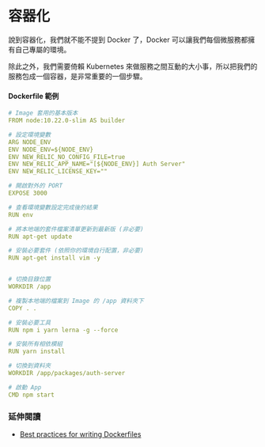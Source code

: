 # 容器化

說到容器化，我們就不能不提到 Docker 了，Docker 可以讓我們每個微服務都擁有自己專屬的環境。

除此之外，我們需要倚賴 Kubernetes 來做服務之間互動的大小事，所以把我們的服務包成一個容器，是非常重要的一個步驟。

#### Dockerfile 範例

```yaml
# Image 套用的基本版本
FROM node:10.22.0-slim AS builder

# 設定環境變數
ARG NODE_ENV
ENV NODE_ENV=${NODE_ENV}
ENV NEW_RELIC_NO_CONFIG_FILE=true
ENV NEW_RELIC_APP_NAME="[${NODE_ENV}] Auth Server"
ENV NEW_RELIC_LICENSE_KEY=""

# 開啟對外的 PORT
EXPOSE 3000

# 查看環境變數設定完成後的結果
RUN env

# 將本地端的套件檔案清單更新到最新版 (非必要)
RUN apt-get update

# 安裝必要套件 (依照你的環境自行配置，非必要)
RUN apt-get install vim -y


# 切換目錄位置
WORKDIR /app

# 複製本地端的檔案到 Image 的 /app 資料夾下
COPY . .

# 安裝必要工具
RUN npm i yarn lerna -g --force

# 安裝所有相依模組
RUN yarn install

# 切換到資料夾
WORKDIR /app/packages/auth-server

# 啟動 App
CMD npm start
```

### 延伸閱讀

- [Best practices for writing Dockerfiles](https://docs.docker.com/develop/develop-images/dockerfile_best-practices/)
